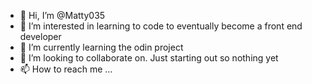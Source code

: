 - 👋 Hi, I’m @Matty035
- 👀 I’m interested in learning to code to eventually become a front end developer  
- 🌱 I’m currently learning the odin project
- 💞️ I’m looking to collaborate on. Just starting out so nothing yet
- 📫 How to reach me ...

<!---
Matty035/Matty035 is a ✨ special ✨ repository because its `README.md` (this file) appears on your GitHub profile.
You can click the Preview link to take a look at your changes.
--->
